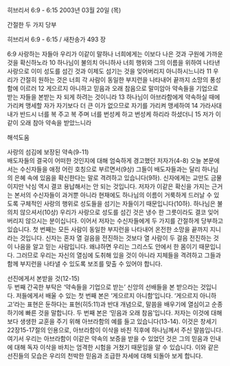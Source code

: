 히브리서 6:9 - 6:15 
2003년 03월 20일 (목)

간절한 두 가지 당부



히브리서 6:9 - 6:15 / 새찬송가 493 장


6:9 사랑하는 자들아 우리가 이같이 말하나 너희에게는 이보다 나은 것과 구원에 가까운 것을 확신하노라 
10 하나님이 불의치 아니하사 너희 행위와 그의 이름을 위하여 나타낸 사랑으로 이미 성도를 섬긴 것과 이제도 섬기는 것을 잊어버리지 아니하시느니라 
11 우리가 간절히 원하는 것은 너희 각 사람이 동일한 부지런을 나타내어 끝까지 소망의 풍성함에 이르러 
12 게으르지 아니하고 믿음과 오래 참음으로 말미암아 약속들을 기업으로 받는 자들을 본받는 자 되게 하려는 것이니라 
13 하나님이 아브라함에게 약속하실 때에 가리켜 맹세할 자가 자기보다 더 큰 이가 없으므로 자기를 가리켜 맹세하여 
14 가라사대 내가 반드시 너를 복 주고 복 주며 너를 번성케 하고 번성케 하리라 하셨더니 15 저가 이같이 오래 참아 약속을 받았느니라

해석도움





사랑의 섬김에 보장된 약속(9-11)  
배도자들의 결국이 어떠한 것인지에 대해 엄숙하게 경고했던 저자가(4-8) 오늘 본문에서는 수신자들을 애정 어린 호칭으로 부르면서(9상) 그들이 배도자들과는 달리 하나님의 은혜 속에 있음을 확신한다는 말로 격려하고 있습니다(9하). 신자에게는 교만도 금물이지만 낙심 역시 결코 용납해서는 안 되는 것입니다. 저자가 이같은 확신을 가지는 근거는 본서의 수신자들이 과거뿐 아니라 현재에도 하나님의 이름이 거룩하게 드러날 수 있도록 구체적인 사랑의 행위로 성도들을 섬기는 자들이기 때문입니다(10하). 하나님은 불의치 않으셔서(10상) 우리가 사랑으로 성도를 섬긴 것은 냉수 한 그릇이라도 결코 잊어버리지 않으시는 분이십니다. 이어서 저자는 수신자들에게 두 가지를 간절하게 당부하고 있습니다. 첫 번째는 모든 사람이 동일한 부지런을 나타내어 온전한 소망을 끝까지 지니라는 것입니다. 신자는 혼자 열 걸음을 전진하는 것보다 열 사람이 두 걸음 전진하는 것이 나음을 알고 믿는 사람입니다. 왜냐하면 우리는 그리스도 안에서 한 몸이기 때문입니다. 그러므로 우리는 자신의 열심에 도취해 있을 것이 아니라 지체들을 격려하고 그들과 함께 부지런을 나타낼 수 있도록 보조를 맞출 수 있어야 합니다. 

선진에게서 본받을 것(12-15)  
두 번째 간곡한 부탁은 ‘약속들을 기업으로 받는’ 신앙의 선배들을 본 받으라는 것입니다. 저들에게서 배울 수 있는 첫 번째 본은 ‘게으르지 아니함’입니다. ‘게으르지 아니하고’라는 표현은 둔하다는 표현(히5:11)과 반대 개념으로, 말씀을 배우기에 열심이고 순종하기에 빠른 것을 말합니다. 두 번째 본은 ‘믿음과 오래 참음’입니다. 저자는 이것에 대해 보다 생생한 교훈을 주기 위해 아브라함의 예를 들고 있습니다(13-14). 이것은 창세기 22장15-17절의 인용으로, 아브라함이 이삭을 바친 직후에 하나님께서 주신 말씀입니다. 여기서 우리는 아브라함이 이같은 약속의 보증을 받을 수 있었던 것은 그의 믿음과 인내에 대해 독자 이삭을 바치는 엄격한 시험을 거쳤기 때문임을 알 수 있습니다. 이와 같은 선진들의 모습은 우리의 천박한 믿음과 조급한 자세에 대해 되돌아 보게 합니다.